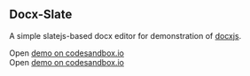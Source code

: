 
## Docx-Slate
A simple slatejs-based docx editor for demonstration of [docxjs](https://github.com/zhangyu836/docxjs).  

Open [demo on codesandbox.io](https://codesandbox.io/s/docx-slate-2f4l1z)  
Open [demo on codesandbox.io](https://codesandbox.io/s/docx-slate-webpack4-3ldhk0)
